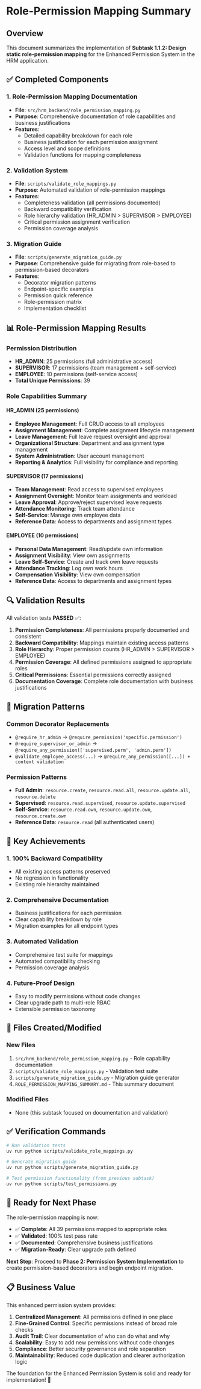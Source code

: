 # Role-Permission Mapping Summary

## Overview
This document summarizes the implementation of **Subtask 1.1.2: Design static role-permission mapping** for the Enhanced Permission System in the HRM application.

## ✅ Completed Components

### 1. **Role-Permission Mapping Documentation**
- **File**: `src/hrm_backend/role_permission_mapping.py`
- **Purpose**: Comprehensive documentation of role capabilities and business justifications
- **Features**:
  - Detailed capability breakdown for each role
  - Business justification for each permission assignment
  - Access level and scope definitions
  - Validation functions for mapping completeness

### 2. **Validation System**
- **File**: `scripts/validate_role_mappings.py`
- **Purpose**: Automated validation of role-permission mappings
- **Features**:
  - Completeness validation (all permissions documented)
  - Backward compatibility verification
  - Role hierarchy validation (HR_ADMIN > SUPERVISOR > EMPLOYEE)
  - Critical permission assignment verification
  - Permission coverage analysis

### 3. **Migration Guide**
- **File**: `scripts/generate_migration_guide.py`
- **Purpose**: Comprehensive guide for migrating from role-based to permission-based decorators
- **Features**:
  - Decorator migration patterns
  - Endpoint-specific examples
  - Permission quick reference
  - Role-permission matrix
  - Implementation checklist

## 📊 Role-Permission Mapping Results

### Permission Distribution
- **HR_ADMIN**: 25 permissions (full administrative access)
- **SUPERVISOR**: 17 permissions (team management + self-service)
- **EMPLOYEE**: 10 permissions (self-service access)
- **Total Unique Permissions**: 39

### Role Capabilities Summary

#### HR_ADMIN (25 permissions)
- **Employee Management**: Full CRUD access to all employees
- **Assignment Management**: Complete assignment lifecycle management
- **Leave Management**: Full leave request oversight and approval
- **Organizational Structure**: Department and assignment type management
- **System Administration**: User account management
- **Reporting & Analytics**: Full visibility for compliance and reporting

#### SUPERVISOR (17 permissions)
- **Team Management**: Read access to supervised employees
- **Assignment Oversight**: Monitor team assignments and workload
- **Leave Approval**: Approve/reject supervised leave requests
- **Attendance Monitoring**: Track team attendance
- **Self-Service**: Manage own employee data
- **Reference Data**: Access to departments and assignment types

#### EMPLOYEE (10 permissions)
- **Personal Data Management**: Read/update own information
- **Assignment Visibility**: View own assignments
- **Leave Self-Service**: Create and track own leave requests
- **Attendance Tracking**: Log own work hours
- **Compensation Visibility**: View own compensation
- **Reference Data**: Access to departments and assignment types

## 🔍 Validation Results

All validation tests **PASSED** ✅:

1. **Permission Completeness**: All permissions properly documented and consistent
2. **Backward Compatibility**: Mappings maintain existing access patterns
3. **Role Hierarchy**: Proper permission counts (HR_ADMIN > SUPERVISOR > EMPLOYEE)
4. **Permission Coverage**: All defined permissions assigned to appropriate roles
5. **Critical Permissions**: Essential permissions correctly assigned
6. **Documentation Coverage**: Complete role documentation with business justifications

## 🔄 Migration Patterns

### Common Decorator Replacements
- `@require_hr_admin` → `@require_permission('specific.permission')`
- `@require_supervisor_or_admin` → `@require_any_permission(['supervised.perm', 'admin.perm'])`
- `@validate_employee_access(...)` → `@require_any_permission([...]) + context validation`

### Permission Patterns
- **Full Admin**: `resource.create`, `resource.read.all`, `resource.update.all`, `resource.delete`
- **Supervised**: `resource.read.supervised`, `resource.update.supervised`
- **Self-Service**: `resource.read.own`, `resource.update.own`, `resource.create.own`
- **Reference Data**: `resource.read` (all authenticated users)

## 🎯 Key Achievements

### 1. **100% Backward Compatibility**
- All existing access patterns preserved
- No regression in functionality
- Existing role hierarchy maintained

### 2. **Comprehensive Documentation**
- Business justifications for each permission
- Clear capability breakdown by role
- Migration examples for all endpoint types

### 3. **Automated Validation**
- Comprehensive test suite for mappings
- Automated compatibility checking
- Permission coverage analysis

### 4. **Future-Proof Design**
- Easy to modify permissions without code changes
- Clear upgrade path to multi-role RBAC
- Extensible permission taxonomy

## 📁 Files Created/Modified

### New Files
1. `src/hrm_backend/role_permission_mapping.py` - Role capability documentation
2. `scripts/validate_role_mappings.py` - Validation test suite
3. `scripts/generate_migration_guide.py` - Migration guide generator
4. `ROLE_PERMISSION_MAPPING_SUMMARY.md` - This summary document

### Modified Files
- None (this subtask focused on documentation and validation)

## ✅ Verification Commands

```bash
# Run validation tests
uv run python scripts/validate_role_mappings.py

# Generate migration guide
uv run python scripts/generate_migration_guide.py

# Test permission functionality (from previous subtask)
uv run python scripts/test_permissions.py
```

## 🚀 Ready for Next Phase

The role-permission mapping is now:
- ✅ **Complete**: All 39 permissions mapped to appropriate roles
- ✅ **Validated**: 100% test pass rate
- ✅ **Documented**: Comprehensive business justifications
- ✅ **Migration-Ready**: Clear upgrade path defined

**Next Step**: Proceed to **Phase 2: Permission System Implementation** to create permission-based decorators and begin endpoint migration.

## 📋 Business Value

This enhanced permission system provides:

1. **Centralized Management**: All permissions defined in one place
2. **Fine-Grained Control**: Specific permissions instead of broad role checks
3. **Audit Trail**: Clear documentation of who can do what and why
4. **Scalability**: Easy to add new permissions without code changes
5. **Compliance**: Better security governance and role separation
6. **Maintainability**: Reduced code duplication and clearer authorization logic

The foundation for the Enhanced Permission System is solid and ready for implementation! 🎉